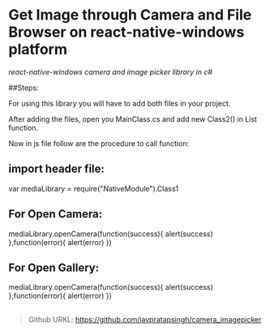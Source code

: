 # Get Image through Camera and File Browser on react-native-windows platform

*react-native-windows camera and image picker library in c#*

##Steps:

For using this library you will have to add both files in your project.

After adding the files, open you MainClass.cs and add new Class2() in List function.

Now in js file follow are the procedure to call function:


## import header file:

var mediaLibrary = require("NativeModule").Class1


## For Open Camera:

mediaLibrary.openCamera(function(success){
alert(success)
},function(error){
alert(error)
})

## For Open Gallery:

mediaLibrary.openCamera(function(success){
alert(success)
},function(error){
alert(error)
})


##

> Github URKL: https://github.com/jaypratapsingh/camera_imagepicker
